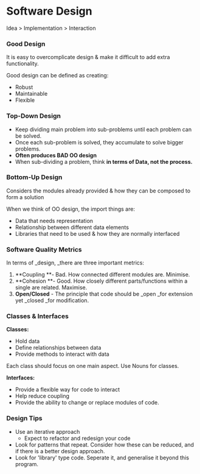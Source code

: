 # Software Design

Idea &gt; Implementation &gt; Interaction

### Good Design

It is easy to overcomplicate design & make it difficult to add extra functionality.

Good design can be defined as creating:

* Robust
* Maintainable
* Flexible

### Top-Down Design

* Keep dividing main problem into sub-problems until each problem can be solved.
* Once each sub-problem is solved, they accumulate to solve bigger problems.
* **Often produces BAD OO design**
* When sub-dividing a problem, think **in terms of Data, not the process.**

### Bottom-Up Design

Considers the modules already provided & how they can be composed to form a solution

When we think of OO design, the import things are:

* Data that needs representation
* Relationship between different data elements
* Libraries that need to be used & how they are normally interfaced

### Software Quality Metrics

In terms of _design, _there are three important metrics:

1. **Coupling **- Bad. How connected different modules are. Minimise.
2. **Cohesion **- Good. How closely different parts/functions within a single are related. Maximise.
3. **Open/Closed** - The principle that code should be _open _for extension yet _closed _for modification.

### Classes & Interfaces

**Classes:**

* Hold data
* Define relationships between data
* Provide methods to interact with data

Each class should focus on one main aspect. Use Nouns for classes.

**Interfaces:**

* Provide a flexible way for code to interact
* Help reduce coupling
* Provide the ability to change or replace modules of code.

### Design Tips

* Use an iterative approach
  * Expect to refactor and redesign your code
* Look for patterns that repeat. Consider how these can be reduced, and if there is a better design approach.
* Look for 'library' type code. Seperate it, and generalise it beyond this program.





 





